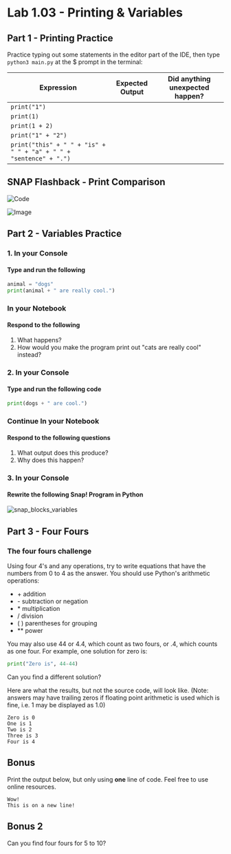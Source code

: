 # Lab 1.03 - Printing & Variables

## Part 1 - Printing Practice

Practice typing out some statements in the editor part of the IDE, then type `python3 main.py` at the $ prompt in the terminal:

| Expression | Expected Output | Did anything unexpected happen? |
|------------|-----------------|--------|
|`print("1")`|                 |        |
|`print(1)`|                   |        |
|`print(1 + 2)`|               |        |
|`print("1" + "2")`|           |        |
|`print("this" + " " + "is" + " " + "a" + " " + "sentence" + ".")`|

## SNAP Flashback - Print Comparison

![Code](https://github.com/mr-poston/2nd-semester-introduction-to-computer-science/blob/master/units/1_unit/03_lesson/lab1.03%20-%20code.png?raw=true)

![Image](https://github.com/mr-poston/2nd-semester-introduction-to-computer-science/blob/master/units/1_unit/03_lesson/lab1.03%20-%20image.png?raw=true)

## Part 2 - Variables Practice

### 1. In your Console

#### Type and run the following

```python
animal = "dogs"
print(animal + " are really cool.")
```

### In your Notebook

#### Respond to the following

1. What happens?
2. How would you make the program print out "cats are really cool" instead?

### 2. In your Console

#### Type and run the following code

```python
print(dogs + " are cool.")
```

### Continue In your Notebook

#### Respond to the following questions

1. What output does this produce?
2. Why does this happen?

### 3. In your Console

#### Rewrite the following Snap! Program in Python

  ![snap_blocks_variables](https://github.com/mr-poston/2nd-semester-introduction-to-computer-science/blob/master/units/1_unit/03_lesson/snap_blocks_variables.png?raw=true)

## Part 3 - Four Fours

### The four fours challenge

Using four 4's and any operations, try to write equations that have the numbers from 0 to 4 as the answer.
You should use Python's arithmetic operations:

* \+    addition
* \-    subtraction or negation
* \*    multiplication
* /    division
* (   )    parentheses for grouping
* **    power

You may also use 44 or 4.4, which count as two fours,
or .4, which counts as one four.
For example, one solution for zero is:

```python
print("Zero is", 44-44)
```

Can you find a different solution?

Here are what the results, but not the source code, will look like. (Note: answers may have trailing zeros if floating point arithmetic is used which is fine, i.e. 1 may be displayed as 1.0)

```
Zero is 0
One is 1
Two is 2
Three is 3
Four is 4
```

## Bonus

Print the output below, but only using **one** line of code. Feel free to use online resources.

```
Wow!
This is on a new line!
```

## Bonus 2

Can you find four fours for 5 to 10?
